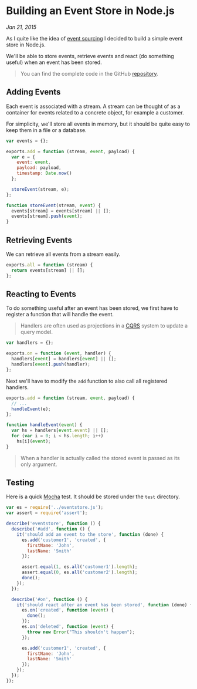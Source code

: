 # Building an Event Store in Node.js

*Jan 21, 2015*

As I quite like the idea of
[event sourcing](http://docs.geteventstore.com/introduction/event-sourcing-basics)
I decided to build a simple event store in Node.js.

We'll be able to store events, retrieve events and react (do something useful)
when an event has been stored.

> You can find the complete code in the GitHub [repository](https://github.com/mirovarga/eventstore-node).

## Adding Events

Each event is associated with a stream. A stream can be thought of as a container
for events related to a concrete object, for example a customer.

For simplicity, we'll store all events in memory, but it should be quite easy to
keep them in a file or a database.

```javascript
var events = {};

exports.add = function (stream, event, payload) {
  var e = {
    event: event,
    payload: payload,
    timestamp: Date.now()
  };

  storeEvent(stream, e);
};

function storeEvent(stream, event) {
  events[stream] = events[stream] || [];
  events[stream].push(event);
}
```

## Retrieving Events

We can retrieve all events from a stream easily.

```javascript
exports.all = function (stream) {
  return events[stream] || [];
};
```

## Reacting to Events

To do something useful after an event has been stored, we first have to register
a function that will handle the event.

> Handlers are often used as projections in
  a [CQRS](http://martinfowler.com/bliki/CQRS.html) system to update a query model.

```javascript
var handlers = {};

exports.on = function (event, handler) {
  handlers[event] = handlers[event] || [];
  handlers[event].push(handler);
};
```

Next we'll have to modify the `add` function to also call all registered handlers.

```javascript
exports.add = function (stream, event, payload) {
  // ...
  handleEvent(e);
};

function handleEvent(event) {
  var hs = handlers[event.event] || [];
  for (var i = 0; i < hs.length; i++)
    hs[i](event);
}
```

> When a handler is actually called the stored event is passed as its only
  argument.

## Testing

Here is a quick [Mocha](http://mochajs.org) test. It should be stored under the
`test` directory.

```javascript
var es = require('../eventstore.js');
var assert = require('assert');

describe('eventstore', function () {
  describe('#add', function () {
    it('should add an event to the store', function (done) {
      es.add('customer1', 'created', {
        firstName: 'John',
        lastName: 'Smith'
      });

      assert.equal(1, es.all('customer1').length);
      assert.equal(0, es.all('customer2').length);
      done();
    });
  });

  describe('#on', function () {
    it('should react after an event has been stored', function (done) {
      es.on('created', function (event) {
        done();
      });
      es.on('deleted', function (event) {
        throw new Error("This shouldn't happen");
      });

      es.add('customer1', 'created', {
        firstName: 'John',
        lastName: 'Smith'
      });
    });
  });
});
```

